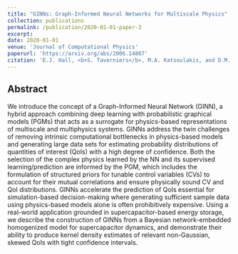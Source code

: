 ```yaml
---
title: "GINNs: Graph-Informed Neural Networks for Multiscale Physics"
collection: publications
permalink: /publication/2020-01-01-paper-3
excerpt: 
date: 2020-01-01
venue: 'Journal of Computational Physics'
paperurl: 'https://arxiv.org/abs/2006.14807'
citation: 'E.J. Hall, <b>S. Taverniers</b>, M.A. Katsoulakis, and D.M. Tartakovsky. GINNs: Graph-Informed Neural Networks for Multiscale Physics. <i>Article submitted to J. Comp. Phys.</i> (2020).'
---
```


## Abstract

We introduce the concept of a Graph-Informed Neural Network (GINN), a hybrid approach combining deep learning with probabilistic graphical models (PGMs) that acts as a surrogate for physics-based representations of multiscale and multiphysics systems. GINNs address the twin challenges of removing intrinsic computational bottlenecks in physics-based models and generating large data sets for estimating probability distributions of quantities of interest (QoIs) with a high degree of confidence. Both the selection of the complex physics learned by the NN and its supervised learning/prediction are informed by the PGM, which includes the formulation of structured priors for tunable control variables (CVs) to account for their mutual correlations and ensure physically sound CV and QoI distributions. GINNs accelerate the prediction of QoIs essential for simulation-based decision-making where generating sufficient sample data using physics-based models alone is often prohibitively expensive. Using a real-world application grounded in supercapacitor-based energy storage, we describe the construction of GINNs from a Bayesian network-embedded homogenized model for supercapacitor dynamics, and demonstrate their ability to produce kernel density estimates of relevant non-Gaussian, skewed QoIs with tight confidence intervals.